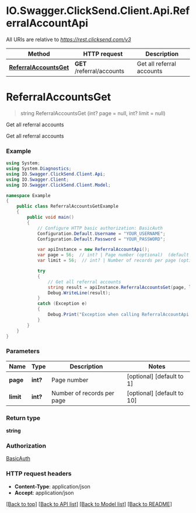 # IO.Swagger.ClickSend.Client.Api.ReferralAccountApi

All URIs are relative to *https://rest.clicksend.com/v3*

Method | HTTP request | Description
------------- | ------------- | -------------
[**ReferralAccountsGet**](ReferralAccountApi.md#referralaccountsget) | **GET** /referral/accounts | Get all referral accounts


<a name="referralaccountsget"></a>
# **ReferralAccountsGet**
> string ReferralAccountsGet (int? page = null, int? limit = null)

Get all referral accounts

Get all referral accounts

### Example
```csharp
using System;
using System.Diagnostics;
using IO.Swagger.ClickSend.Client.Api;
using IO.Swagger.Client;
using IO.Swagger.ClickSend.Client.Model;

namespace Example
{
    public class ReferralAccountsGetExample
    {
        public void main()
        {
            // Configure HTTP basic authorization: BasicAuth
            Configuration.Default.Username = "YOUR_USERNAME";
            Configuration.Default.Password = "YOUR_PASSWORD";

            var apiInstance = new ReferralAccountApi();
            var page = 56;  // int? | Page number (optional)  (default to 1)
            var limit = 56;  // int? | Number of records per page (optional)  (default to 10)

            try
            {
                // Get all referral accounts
                string result = apiInstance.ReferralAccountsGet(page, limit);
                Debug.WriteLine(result);
            }
            catch (Exception e)
            {
                Debug.Print("Exception when calling ReferralAccountApi.ReferralAccountsGet: " + e.Message );
            }
        }
    }
}
```

### Parameters

Name | Type | Description  | Notes
------------- | ------------- | ------------- | -------------
 **page** | **int?**| Page number | [optional] [default to 1]
 **limit** | **int?**| Number of records per page | [optional] [default to 10]

### Return type

**string**

### Authorization

[BasicAuth](../README.md#BasicAuth)

### HTTP request headers

 - **Content-Type**: application/json
 - **Accept**: application/json

[[Back to top]](#) [[Back to API list]](../README.md#documentation-for-api-endpoints) [[Back to Model list]](../README.md#documentation-for-models) [[Back to README]](../README.md)

